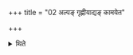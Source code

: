 +++
title = "02 अल्पङ् गृह्णीयाद्यङ् कामयेत"

+++

<details><summary>थिते</summary>

अल्पं गृह्णीयाद्यं कामयेत प्रमायुकः स्यादिति । उपर्यर्धं यं कामयेतोत्तरमायुरियादिति २
</details>
